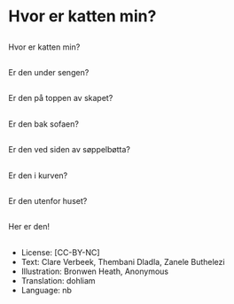 # Hvor er katten min?

##
Hvor er katten min?

##
Er den under sengen?

##
Er den på toppen av skapet?

##
Er den bak sofaen?

##
Er den ved siden av søppelbøtta?

##
Er den i kurven?

##
Er den utenfor huset?

##
Her er den!

##
* License: [CC-BY-NC]
* Text: Clare Verbeek, Thembani Dladla, Zanele Buthelezi
* Illustration: Bronwen Heath, Anonymous
* Translation: dohliam
* Language: nb
